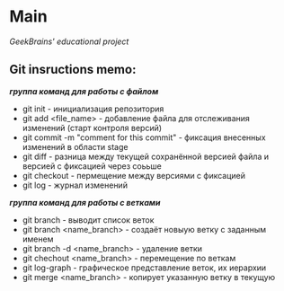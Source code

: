 # Main
*GeekBrains' educational project*

Git insructions memo:
----------------------------
*__группа команд для работы с файлом__*
* git init - инициализация репозитория
* git add <file_name> - добавление файла для отслеживания изменений (старт контроля версий)
* git commit -m "comment for this commit" - фиксация внесенных изменений в области stage
* git diff - разница между текущей сохранённой версией файла и версией с фиксацией через соььше
* git checkout - пермещение между версиями с фиксацией
* git log - журнал изменений

*__группа команд для работы с ветками__*
* git branch - выводит список веток
* git branch <name_branch> - создаёт новыую ветку с заданным именем
* git branch -d <name_branch> - удаление ветки
* git chechout <name_branch> - перемещение по веткам
* git log-graph - графическое представление веток, их иерархии
* git merge <name_branch> - копирует указанную ветку в текущую


